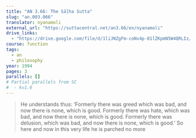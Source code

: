 ```yaml
---
title: "AN 3.66: The Sāḷha Sutta"
slug: "an.003.066"
translator: nyanamoli
external_url: "https://suttacentral.net/an3.66/en/nyanamoli"
drive_links:
  - "https://drive.google.com/file/d/1liJNZgFm-coNv4p-81lZKpmN5W4QRLIz/view?usp=drivesdk"
course: function
tags:
  - an
  - philosophy
year: 1994
pages: 3
parallels: []
# Partial parallels from SC
#  - kv1.6
---
```


> He understands thus: ‘Formerly there was greed which was bad, and now there is none, which is good. Formerly there was hate, which was bad, and now there is none, which is good. Formerly there was delusion, which was bad, and now there is none, which is good.’ So here and now in this very life he is parched no more
